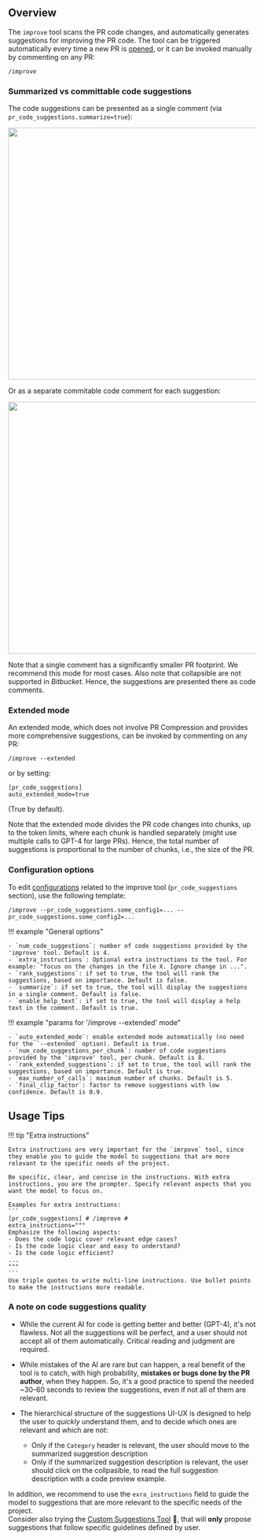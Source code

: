 ## Overview
The `improve` tool scans the PR code changes, and automatically generates suggestions for improving the PR code.
The tool can be triggered automatically every time a new PR is [opened](../usage-guide/automations_and_usage.md#github-app-automatic-tools-when-a-new-pr-is-opened), or it can be invoked manually by commenting on any PR:
```
/improve
```

### Summarized vs committable code suggestions

The code suggestions can be presented as a single comment (via `pr_code_suggestions.summarize=true`):

<kbd>
<a href="https://codium.ai/images/pr_agent/code_suggestions_as_comment.png" target="_blank">
<img src="https://codium.ai/images/pr_agent/code_suggestions_as_comment.png" width="512">
</a>
</kbd>


Or as a separate commitable code comment for each suggestion:

<kbd>
<a href="https://codium.ai/images/pr_agent/improve.png"  target="_blank">
<img src=https://codium.ai/images/pr_agent/improve.png width="512">
</a>
</kbd>

Note that a single comment has a significantly smaller PR footprint. We recommend this mode for most cases.
Also note that collapsible are not supported in _Bitbucket_. Hence, the suggestions are presented there as code comments.

### Extended mode

An extended mode, which does not involve PR Compression and provides more comprehensive suggestions, can be invoked by commenting on any PR:
```
/improve --extended
```

or by setting:
```
[pr_code_suggestions]
auto_extended_mode=true
```
(True by default).

Note that the extended mode divides the PR code changes into chunks, up to the token limits, where each chunk is handled separately (might use multiple calls to GPT-4 for large PRs).
Hence, the total number of suggestions is proportional to the number of chunks, i.e., the size of the PR.

### Configuration options

To edit [configurations](https://github.com/Codium-ai/pr-agent/blob/main/pr_agent/settings/configuration.toml#L66) related to the improve tool (`pr_code_suggestions` section), use the following template:
```
/improve --pr_code_suggestions.some_config1=... --pr_code_suggestions.some_config2=...
```

!!! example "General options"

    - `num_code_suggestions`: number of code suggestions provided by the 'improve' tool. Default is 4.
    - `extra_instructions`: Optional extra instructions to the tool. For example: "focus on the changes in the file X. Ignore change in ...".
    - `rank_suggestions`: if set to true, the tool will rank the suggestions, based on importance. Default is false.
    - `summarize`: if set to true, the tool will display the suggestions in a single comment. Default is false.
    - `enable_help_text`: if set to true, the tool will display a help text in the comment. Default is true.

!!! example "params for '/improve --extended' mode"

    - `auto_extended_mode`: enable extended mode automatically (no need for the `--extended` option). Default is true.
    - `num_code_suggestions_per_chunk`: number of code suggestions provided by the 'improve' tool, per chunk. Default is 8.
    - `rank_extended_suggestions`: if set to true, the tool will rank the suggestions, based on importance. Default is true.
    - `max_number_of_calls`: maximum number of chunks. Default is 5.
    - `final_clip_factor`: factor to remove suggestions with low confidence. Default is 0.9.


## Usage Tips

!!! tip "Extra instructions"

    Extra instructions are very important for the `imrpove` tool, since they enable you to guide the model to suggestions that are more relevant to the specific needs of the project.
    
    Be specific, clear, and concise in the instructions. With extra instructions, you are the prompter. Specify relevant aspects that you want the model to focus on.
    
    Examples for extra instructions:
    ```
    [pr_code_suggestions] # /improve #
    extra_instructions="""
    Emphasize the following aspects:
    - Does the code logic cover relevant edge cases?
    - Is the code logic clear and easy to understand?
    - Is the code logic efficient?
    ...
    """
    ```
    Use triple quotes to write multi-line instructions. Use bullet points to make the instructions more readable.

### A note on code suggestions quality

- While the current AI for code is getting better and better (GPT-4), it's not flawless. Not all the suggestions will be perfect, and a user should not accept all of them automatically. Critical reading and judgment are required.
- While mistakes of the AI are rare but can happen, a real benefit of the tool is to catch, with high probability, **mistakes or bugs done by the PR author**, when they happen. So, it's a good practice to spend the needed ~30-60 seconds to review the suggestions, even if not all of them are relevant.
- The hierarchical structure of the suggestions UI-UX is designed to help the user to _quickly_ understand them, and to decide which ones are relevant and which are not:

    - Only if the `Category` header is relevant, the user should move to the summarized suggestion description
    - Only if the summarized suggestion description is relevant, the user should click on the collpasible, to read the full suggestion description with a code preview example.

In addition, we recommend to use the `exra_instructions` field to guide the model to suggestions that are more relevant to the specific needs of the project. 
<br>
Consider also trying the [Custom Suggestions Tool](./custom_suggestions.md) 💎, that will **only** propose suggestions that follow specific guidelines defined by user.